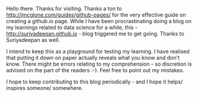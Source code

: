 
Hello there. Thanks for visiting. Thanks a ton to http://jmcglone.com/guides/github-pages/ for the very effective guide on creating a github.io page. While I have been procrastinating doing a blog on my learnings related to data science for a while, this - http://suriyadeepan.github.io - blog triggered me to get going. Thanks to Suriyadeepan as well.

I intend to keep this as a playground for testing my learning. I have realised that putting it down on paper actually reveals what you know and don't know. There might be errors relating to my comprehension - so discretion is advised on the part of the readers :-). Feel free to point out my mistakes.

I hope to keep contributing to this blog periodically - and I hope it helps/ inspires someone/ somewhere.
